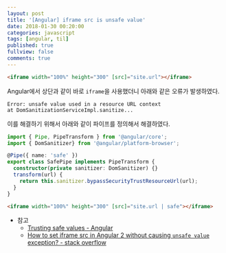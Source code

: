 ```yaml
---
layout: post
title: '[Angular] iframe src is unsafe value'
date: 2018-01-30 00:20:00
categories: javascript
tags: [angular, til]
published: true
fullview: false
comments: true
---
```


```html
<iframe width="100%" height="300" [src]="site.url"></iframe>
```

Angular에서 상단과 같이 바로 `iframe`을 사용했더니 아래와 같은 오류가 발생하였다.

```
Error: unsafe value used in a resource URL context
at DomSanitizationServiceImpl.sanitize...
```

이를 해결하기 위해서 아래와 같이 파이프를 정의해서 해결하였다.

```typescript
import { Pipe, PipeTransform } from '@angular/core';
import { DomSanitizer} from '@angular/platform-browser';

@Pipe({ name: 'safe' })
export class SafePipe implements PipeTransform {
  constructor(private sanitizer: DomSanitizer) {}
  transform(url) {
    return this.sanitizer.bypassSecurityTrustResourceUrl(url);
  }
} 
```

```html
<iframe width="100%" height="300" [src]="site.url | safe"></iframe>
```

* 참고
  * [Trusting safe values - Angular](https://angular.io/guide/security#bypass-security-apis)
  * [How to set iframe src in Angular 2 without causing `unsafe value` exception? - stack overflow](https://stackoverflow.com/questions/38037760/how-to-set-iframe-src-in-angular-2-without-causing-unsafe-value-exception)